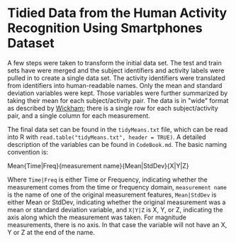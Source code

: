 # Tidied Data from the Human Activity Recognition Using Smartphones Dataset

A few steps were taken to transform the initial data set. The test and train sets have were merged and the subject identifiers and activity labels were pulled in to create a single data set. The activity identifiers were translated from identifiers into human-readable names. Only the mean and standard deviation variables were kept. Those variables were further summarized by taking their mean for each subject/activity pair. The data is in "wide" format as described by [Wickham](http://vita.had.co.nz/papers/tidy-data.pdf); there is a single row for each subject/activity pair, and a single column for each measurement.

The final data set can be found in the `tidyMeans.txt` file, which can be read into R with `read.table("tidyMeans.txt", header = TRUE)`. A detailed description of the variables can be found in `CodeBook.md`. The basic naming convention is:

  Mean{Time|Freq}{measurement name}{Mean|StdDev}{X|Y|Z}

Where `Time|Freq` is either Time or Frequency, indicating whether the measurement comes from the time or frequency domain, `measurement name` is the name of one of the original measurement features, `Mean|StdDev` is either Mean or StdDev, indicating whether the original measurement was a mean or standard deviation variable, and `X|Y|Z` is X, Y, or Z, indicating the axis along which the measurement was taken. For magnitude measurements, there is no axis. In that case the variable will not have an X, Y or Z at the end of the name.
